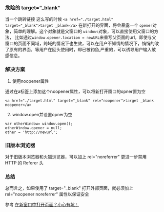 ### 危险的 target=”_blank”
当一个跳转链接 这么写的时候 `<a href="./target.html" target="_blank">target _blank</a>`
在新打开的界面，将会暴露一个 `opener`对象，简单的理解。这个对象就是父窗口的 `windows`对象，可以直接使用父窗口的方法， 比如通过`window.opener.location = newURL`来重写父页面的url，即使与父窗口的页面不同域，跨域的情况下也生效，可以在用户不知情的情况下，悄悄的改了原有的界面，等用户在回头使用时，却已被钓鱼,严重的，可以诱导用户输入敏感信息。

### 解决方案
1. 使用noopener属性

通过在a标签上添加这个noopener属性，可以将新打开窗口的opner置为空

`<a href="./target.html" target="_blank" rel="noopener">target _blank noopener</a>`

2. window.open并设置opner为空
```
var otherWindow= window.open();
otherWindow.opener = null;
other = 'http://newurl';
```

### 旧版本浏览器
对于旧版本浏览器和火狐浏览器，可以加上 rel="noreferrer" 更进一步禁用 HTTP 的 Referer 头

### 总结
总而言之，如果使用了 target="_blank" 打开外部页面，就必须加上 rel="noopener noreferrer" 属性以保证安全

参考  [在新窗口中打开页面？小心有坑！](https://user-gold-cdn.xitu.io/2018/4/11/162b46b1b187735b)